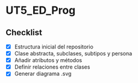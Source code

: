 # UT5_ED_Prog
## Checklist
- [x] Estructura inicial del repositorio
- [x] Clase abstracta, subclases, subtipos y persona
- [x] Añadir atributos y métodos
- [x] Definir relaciones entre clases
- [x] Generar diagrama .svg
